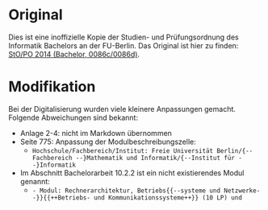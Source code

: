 # Original

Dies ist eine inoffizielle Kopie der Studien- und Prüfungsordnung des Informatik
Bachelors an der FU-Berlin. Das Original ist hier zu finden:
[StO/PO 2014 (Bachelor, 0086c/0086d)](https://www.imp.fu-berlin.de/fbv/pruefungsbuero/Studien--und-Pruefungsordnungen/StOPO_BSc_Inf_-2014.pdf).

# Modifikation

Bei der Digitalisierung wurden viele kleinere Anpassungen gemacht. Folgende
Abweichungen sind bekannt:

- Anlage 2-4: nicht im Markdown übernommen
- Seite 775: Anpassung der Modulbeschreibungszelle:
  - `Hochschule/Fachbereich/Institut: Freie Universität Berlin/{--Fachbereich --}Mathematik und Informatik/{--Institut für --}Informatik`
- Im Abschnitt Bachelorarbeit 10.2.2 ist ein nicht existierendes Modul genannt:
  - `- Modul: Rechnerarchitektur, Betriebs{{--systeme und Netzwerke--}}{{++Betriebs- und Kommunikationssysteme++}} (10 LP) und`
